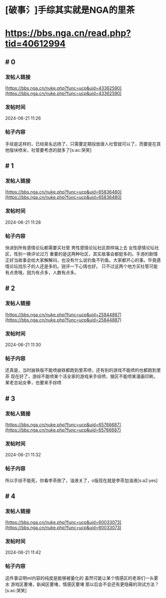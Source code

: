 # [破事氵]手综其实就是NGA的里茶
# https://bbs.nga.cn/read.php?tid=40612994

## \# 0
### 发帖人链接
[https://bbs.nga.cn/nuke.php?func=ucp&uid=43362590](https://bbs.nga.cn/nuke.php?func=ucp&uid=43362590)
### 发帖时间
2024-06-21 11:26
### 帖子内容
手综是这样的，已经臭名远扬了，只需要定期投放唐人社管就可以了，而要是在其他版块喷米，社管要考虑的就多了[s:ac:哭笑]
## \# 1
### 发帖人链接
[https://bbs.nga.cn/nuke.php?func=ucp&uid=65836480](https://bbs.nga.cn/nuke.php?func=ucp&uid=65836480)
### 发帖时间
2024-06-21 11:28
### 帖子内容
快进到所有感情论坛都需要买社管
男性感情论坛社区原样端上去
女性感情论坛社区，性别一换评论过万
重要的是这两种社区，其实故事会都挺多的。手游的剧情正好当故事会给大家解解闷，也没有什么说钓鱼不钓鱼。大家都开心的事。毕竟感情论坛找乐子的人还是多的。锐评一下心情也好。
只不过这两个地方买社管可能有点贵哦，因为有点多，人数有点多。
## \# 2
### 发帖人链接
[https://bbs.nga.cn/nuke.php?func=ucp&uid=25844887](https://bbs.nga.cn/nuke.php?func=ucp&uid=25844887)
### 发帖时间
2024-06-21 11:30
### 帖子内容
还真是，当时崩铁版不能喷崩铁都跑到里茶喷，还有别的游戏不能喷的也都跑到里茶
现在好了，游综不能喷某个活全家的游戏来手综喷，猴区不能喷某漫画印刷，某老总站女拳，也要来手综喷
## \# 3
### 发帖人链接
[https://bbs.nga.cn/nuke.php?func=ucp&uid=65766687](https://bbs.nga.cn/nuke.php?func=ucp&uid=65766687)
### 发帖时间
2024-06-21 11:32
### 帖子内容
所以手综不能死，你看李茶倒了，油液关了，o版现在就是李茶加油液[s:a2:yes]
## \# 4
### 发帖人链接
[https://bbs.nga.cn/nuke.php?func=ucp&uid=60033073](https://bbs.nga.cn/nuke.php?func=ucp&uid=60033073)
### 发帖时间
2024-06-21 11:42
### 帖子内容
这件事证明ml内容的纯度是能够被量化的
虽然可能让某个情感区的老哥们一头雾水
游戏区要堵，新闻区要堵，情感区要堵
那以后会不会还有更隐蔽的测试方法？
[s:ac:哭笑]
